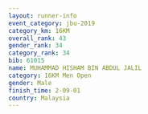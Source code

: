 ```yaml
---
layout: runner-info 
event_category: jbu-2019 
category_km: 16KM  
overall_rank: 43
gender_rank: 34
category_rank: 34
bib: 61015
name: MUHAMMAD HISHAM BIN ABDUL JALIL
category: 16KM Men Open
gender: Male
finish_time: 2-09-01
country: Malaysia
---
```

